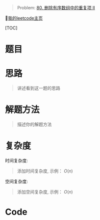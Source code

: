 > Problem: [80. 删除有序数组中的重复项 II](https://leetcode.cn/problems/remove-duplicates-from-sorted-array-ii/description/)

🐷[我的leetcode主页](https://leetcode.cn/u/qui22ical-gagariny8t/)

[TOC]

# 题目

# 思路

> 讲述看到这一题的思路

# 解题方法

> 描述你的解题方法

# 复杂度

时间复杂度:
> 添加时间复杂度, 示例： $O(n)$

空间复杂度:
> 添加空间复杂度, 示例： $O(n)$

# Code